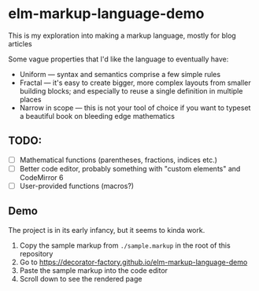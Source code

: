 # elm-markup-language-demo

This is my exploration into making a markup language, mostly for blog articles

Some vague properties that I'd like the language to eventually have:

- Uniform &mdash; syntax and semantics comprise a few simple rules
- Fractal &mdash; it's easy to create bigger, more complex layouts from smaller building blocks; and especially to reuse a single definition in multiple places
- Narrow in scope &mdash; this is not your tool of choice if you want to typeset a beautiful book on bleeding edge mathematics


## TODO:

- [ ] Mathematical functions (parentheses, fractions, indices etc.)
- [ ] Better code editor, probably something with "custom elements" and CodeMirror 6
- [ ] User-provided functions (macros?)

## Demo

The project is in its early infancy, but it seems to kinda work.

1. Copy the sample markup from `./sample.markup` in the root of this repository
2. Go to https://decorator-factory.github.io/elm-markup-language-demo
3. Paste the sample markup into the code editor
4. Scroll down to see the rendered page
